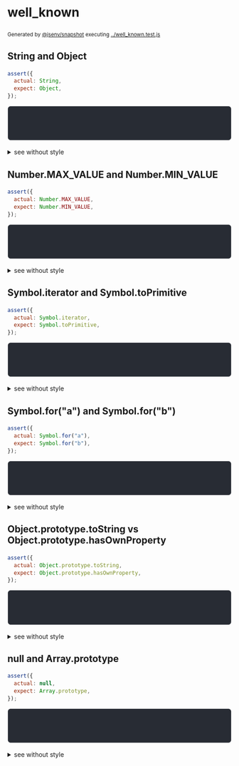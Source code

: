 # well_known

<sub>
  Generated by <a href="https://github.com/jsenv/core/tree/main/packages/independent/snapshot">@jsenv/snapshot</a> executing <a href="../well_known.test.js">../well_known.test.js</a>
</sub>

## String and Object

```js
assert({
  actual: String,
  expect: Object,
});
```

![img](well_known/string_and_object/throw.svg)

<details>
  <summary>see without style</summary>

```console
AssertionError: actual and expect are different

actual: String
expect: Object
```

</details>


## Number.MAX_VALUE and Number.MIN_VALUE

```js
assert({
  actual: Number.MAX_VALUE,
  expect: Number.MIN_VALUE,
});
```

![img](well_known/number_max_value_and_number_min_value/throw.svg)

<details>
  <summary>see without style</summary>

```console
AssertionError: actual and expect are different

actual: 1_797_693_134_862_315_730_800_000_000_000_000_000_000_000_000_000_000_000_000_000_000_000_0…
expect: 0.0_000_000_000_000_000_000_000_000_000_000_000_000_000_000_000_000_000_000_000_000_000_000…
```

</details>


## Symbol.iterator and Symbol.toPrimitive

```js
assert({
  actual: Symbol.iterator,
  expect: Symbol.toPrimitive,
});
```

![img](well_known/symbol_iterator_and_symbol_toprimitive/throw.svg)

<details>
  <summary>see without style</summary>

```console
AssertionError: actual and expect are different

actual: Symbol.iterator
expect: Symbol.toPrimitive
```

</details>


## Symbol.for("a") and Symbol.for("b")

```js
assert({
  actual: Symbol.for("a"),
  expect: Symbol.for("b"),
});
```

![img](well_known/symbol_for(a)_and_symbol_for(b)/throw.svg)

<details>
  <summary>see without style</summary>

```console
AssertionError: actual and expect are different

actual: Symbol.for("a")
expect: Symbol.for("b")
```

</details>


## Object.prototype.toString vs Object.prototype.hasOwnProperty

```js
assert({
  actual: Object.prototype.toString,
  expect: Object.prototype.hasOwnProperty,
});
```

![img](well_known/object_prototype_tostring_vs_object_prototype_hasownproperty/throw.svg)

<details>
  <summary>see without style</summary>

```console
AssertionError: actual and expect are different

actual: Object.prototype.toString
expect: Object.prototype.hasOwnProperty
```

</details>


## null and Array.prototype

```js
assert({
  actual: null,
  expect: Array.prototype,
});
```

![img](well_known/null_and_array_prototype/throw.svg)

<details>
  <summary>see without style</summary>

```console
AssertionError: actual and expect are different

actual: null
expect: Array.prototype
```

</details>
